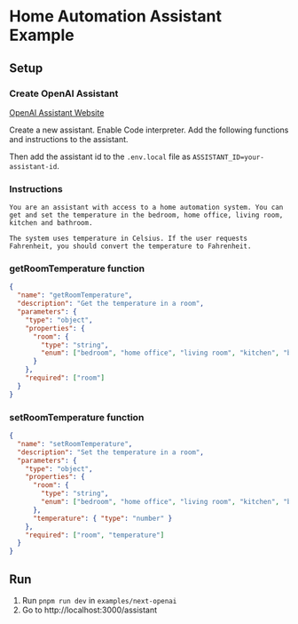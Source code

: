 # Home Automation Assistant Example

## Setup

### Create OpenAI Assistant

[OpenAI Assistant Website](https://platform.openai.com/assistants)

Create a new assistant. Enable Code interpreter. Add the following functions and instructions to the assistant.

Then add the assistant id to the `.env.local` file as `ASSISTANT_ID=your-assistant-id`.

### Instructions

```
You are an assistant with access to a home automation system. You can get and set the temperature in the bedroom, home office, living room, kitchen and bathroom.

The system uses temperature in Celsius. If the user requests Fahrenheit, you should convert the temperature to Fahrenheit.
```

### getRoomTemperature function

```json
{
  "name": "getRoomTemperature",
  "description": "Get the temperature in a room",
  "parameters": {
    "type": "object",
    "properties": {
      "room": {
        "type": "string",
        "enum": ["bedroom", "home office", "living room", "kitchen", "bathroom"]
      }
    },
    "required": ["room"]
  }
}
```

### setRoomTemperature function

```json
{
  "name": "setRoomTemperature",
  "description": "Set the temperature in a room",
  "parameters": {
    "type": "object",
    "properties": {
      "room": {
        "type": "string",
        "enum": ["bedroom", "home office", "living room", "kitchen", "bathroom"]
      },
      "temperature": { "type": "number" }
    },
    "required": ["room", "temperature"]
  }
}
```

## Run

1. Run `pnpm run dev` in `examples/next-openai`
2. Go to http://localhost:3000/assistant